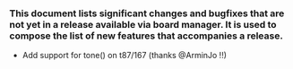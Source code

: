 ### This document lists significant changes and bugfixes that are not yet in a release available via board manager. It is used to compose the list of new features that accompanies a release.

* Add support for tone() on t87/167 (thanks @ArminJo !!)
